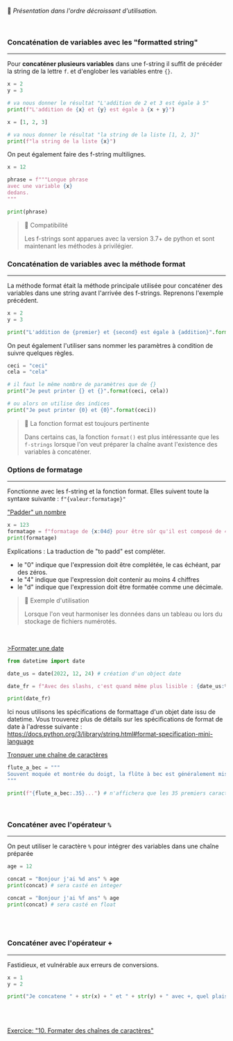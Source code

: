 :notebook: _Présentation dans l'ordre décroissant d'utilisation._

<br>

### Concaténation de variables avec les "formatted string"

---

Pour **concaténer plusieurs variables** dans une f-string il suffit de précéder la string de la lettre `f`. et d'englober les variables entre `{}`.

```python
x = 2
y = 3

# va nous donner le résultat "L'addition de 2 et 3 est égale à 5"
print(f"L'addition de {x} et {y} est égale à {x + y}")

x = [1, 2, 3]

# va nous donner le résultat "la string de la liste [1, 2, 3]"
print(f"la string de la liste {x}")
```

On peut également faire des f-string multilignes.

```python
x = 12

phrase = f"""Longue phrase 
avec une variable {x}
dedans.
"""

print(phrase)
```

> :blue_book: Compatibilité
>
> Les f-strings sont apparues avec la version 3.7+ de python et sont maintenant les méthodes à privilégier.

<div style="page-break-after: always;"></div>

### Concaténation de variables avec la méthode format

---

La méthode format était la méthode principale utilisée pour concaténer des variables dans une string avant l'arrivée des f-strings. Reprenons l'exemple précédent.

```python
x = 2
y = 3

print("L'addition de {premier} et {second} est égale à {addition}".format(premier=x, second=y, addition=x+y))
```

On peut également l'utiliser sans nommer les paramètres à condition de suivre quelques règles.

```python
ceci = "ceci"
cela = "cela"

# il faut le même nombre de paramètres que de {}
print("Je peut printer {} et {}".format(ceci, cela))

# ou alors on utilise des indices
print("Je peut printer {0} et {0}".format(ceci))
```

> :blue_book: La fonction format est toujours pertinente
>
> Dans certains cas, la fonction `format()` est plus intéressante que les `f-strings` lorsque l'on veut préparer la chaîne avant l'existence des variables à concaténer.

<div style="page-break-after: always;"></div>

### Options de formatage

---

Fonctionne avec les f-string et la fonction format. Elles suivent toute la syntaxe suivante : `f"{valeur:formatage}"`

<u>"Padder" un nombre</u>

```python
x = 123
formatage = f"formatage de {x:04d} pour être sûr qu'il est composé de 4 chiffres"
print(formatage)
```

Explications :
La traduction de "to padd" est compléter.

- le "0" indique que l'expression doit être complétée, le cas échéant, par des zéros.
- le "4" indique que l'expression doit contenir au moins 4 chiffres
- le "d" indique que l'expression doit être formatée comme une décimale.

> :pushpin: Exemple d'utilisation
>
> Lorsque l'on veut harmoniser les données dans un tableau ou lors du stockage de fichiers numérotés.

<br>

<u>>Formater une date</u>

```python
from datetime import date

date_us = date(2022, 12, 24) # création d'un object date

date_fr = f"Avec des slashs, c'est quand même plus lisible : {date_us:%d/%m/%Y}"

print(date_fr)
```

Ici nous utilisons les spécifications de formattage d'un objet date issu de datetime.
Vous trouverez plus de détails sur les spécifications de format de date à l'adresse suivante : <https://docs.python.org/3/library/string.html#format-specification-mini-language>

<div style="page-break-after: always;"></div>

<u>Tronquer une chaîne de caractères</u>

```python
flute_a_bec = """
Souvent moquée et montrée du doigt, la flûte à bec est généralement mise de côté quand il s’agit d’être choisie quand on veut commencer un instrument. Jugée trop simple, petite, pas Rock’n Roll, et surtout associée aux cours de musique à l’école, la flûte n’a pas bonne réputation.
"""

print(f"{flute_a_bec:.35}...") # n'affichera que les 35 premiers caractères suivie de ...
```

<br>

### Concaténer avec l'opérateur `%`

---

On peut utiliser le caractère `%` pour intégrer des variables dans une chaîne préparée

```python
age = 12

concat = "Bonjour j'ai %d ans" % age
print(concat) # sera casté en integer

concat = "Bonjour j'ai %f ans" % age
print(concat) # sera casté en float
```

<br>
<br>

### Concaténer avec l'opérateur +

---

Fastidieux, et vulnérable aux erreurs de conversions.

```python
x = 1
y = 2

print("Je concatene " + str(x) + " et " + str(y) + " avec +, quel plaisir.")
```

<br>
<br>

[Exercice:  "10. Formater des chaînes de caractères"](../Exercices/10.%20Formater%20des%20chaînes%20de%20caractères.md)
